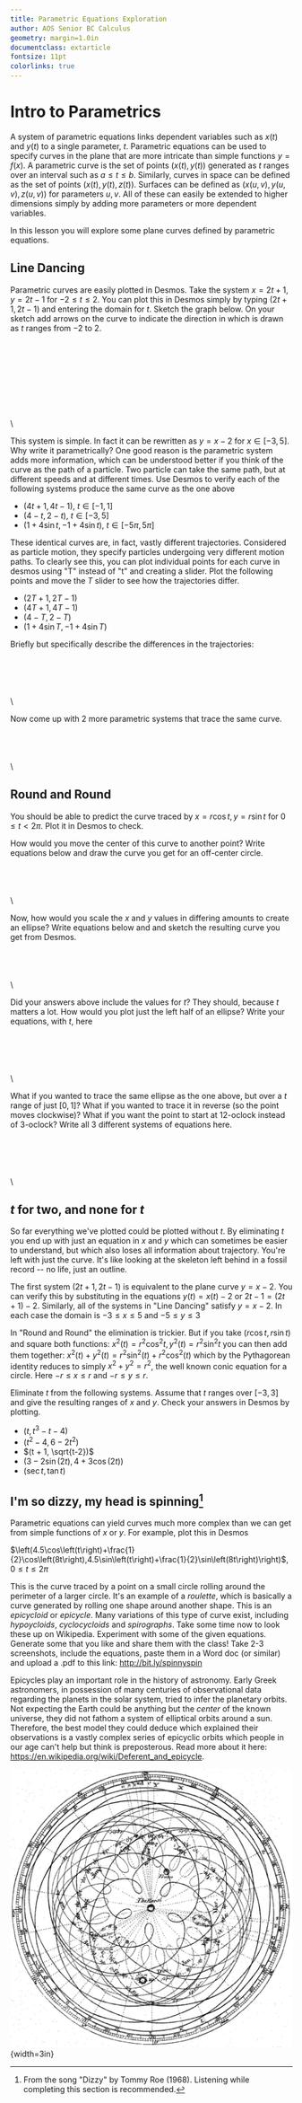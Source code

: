 ```yaml
---
title: Parametric Equations Exploration
author: AOS Senior BC Calculus
geometry: margin=1.0in
documentclass: extarticle
fontsize: 11pt
colorlinks: true
---
```


# Intro to Parametrics

A system of parametric equations links dependent variables such as
$x(t)$ and $y(t)$ to a single parameter, $t$. Parametric equations
can be used to specify curves in the plane that are more intricate than simple functions $y=f(x)$. A parametric curve is the set of points $(x(t), y(t))$ generated as $t$ ranges over an interval such as $a \leq t \leq b$. Similarly, curves in space can be defined as the set of points $(x(t),y(t),z(t))$. Surfaces can be defined as $(x(u,v), y(u,v), z(u,v))$ for parameters $u,v$. All of these can easily be extended to higher dimensions simply by adding more parameters or more dependent variables.

In this lesson you will explore some plane curves defined by parametric equations.

## Line Dancing

Parametric curves are easily plotted in Desmos. Take the system $x = 2t+1, y = 2t - 1$ for $-2 \leq t \leq 2$. You can plot this in Desmos simply by typing $(2t+1, 2t-1)$ and entering the domain for $t$. Sketch the graph below. On your sketch add arrows on the curve to indicate the direction in which is drawn as $t$ ranges from $-2$ to $2$.\
\
\
\
\
\
\
\
\
\
\


This system is simple. In fact it can be rewritten as $y=x-2$ for $x \in [-3,5]$. Why write it parametrically? One good reason is the parametric system adds more information, which can be understood better if you think of the curve as the path of a particle. Two particle can take the same path, but at different speeds and at different times. Use Desmos to verify each of the following systems produce the same curve as the one above

* $(4t+1, 4t-1)$, $t \in [-1,1]$
* $(4-t, 2-t)$, $t \in [-3,5]$
* $(1 + 4\sin t, -1+4\sin t)$, $t \in [-5\pi, 5\pi]$

These identical curves are, in fact, vastly different trajectories. Considered as particle motion, they specify particles undergoing very different motion paths. To clearly see this, you can plot individual points for each curve in desmos using "T" instead of "t" and creating a slider. Plot the following points and move the $T$ slider to see how the trajectories differ.

* $(2T+1, 2T-1)$
* $(4T+1, 4T-1)$
* $(4-T, 2-T)$
* $(1 + 4\sin T, -1 + 4 \sin T)$

Briefly but specifically describe the differences in the trajectories:\
\
\
\
\
\
\

Now come up with 2 more parametric systems that trace the same curve.\
\
\
\
\
\

## Round and Round

You should be able to predict the curve traced by $x = r \cos t, y = r \sin t$ for $0 \leq t < 2\pi$. Plot it in Desmos to check.

How would you move the center of this curve to another point? Write equations below and draw the curve you get for an off-center circle.\
\
\
\
\
\

Now, how would you scale the $x$ and $y$ values in differing amounts to create an ellipse? Write equations below and and sketch the resulting curve you get from Desmos.\
\
\
\
\
\

Did your answers above include the values for $t$? They should, because $t$ matters a lot. How would you plot just the left half of an ellipse? Write your equations, with $t$, here\
\
\
\
\
\
\

What if you wanted to trace the same ellipse as the one above, but over a $t$ range of just $[0,1]$? What if you wanted to trace it in reverse (so the point moves clockwise)? What if you want the point to start at 12-oclock instead of 3-oclock? Write all 3 different systems of equations here.\
\
\
\
\
\
\

## $t$ for two, and none for $t$

So far everything we've plotted could be plotted without $t$. By eliminating $t$ you end up with just an equation in $x$ and $y$ which can sometimes be easier to understand, but which also loses all information about trajectory. You're left with just the curve. It's like looking at the skeleton left behind in a fossil record -- no life, just an outline.

The first system $(2t+1, 2t-1)$ is equivalent to the plane curve $y = x - 2$. You can verify this by substituting in the equations $y(t) = x(t) - 2$ or $2t - 1 = (2t+1) - 2$. Similarly, all of the systems in "Line Dancing" satisfy $y = x - 2$. In each case the domain is $-3 \leq x \leq 5$ and $-5 \leq y \leq 3$

In "Round and Round" the elimination is trickier. But if you take $(r \cos t, r \sin t)$ and square both functions: $x^2(t) = r^2 \cos ^2 t, y^2(t) =  r^2 \sin ^2 t$ you can then add them together: $x^2(t) + y^2(t) = r^2 \sin^2(t) + r^2 \cos^2(t)$ which by the Pythagorean identity reduces to simply $x^2 + y^2 = r^2$, the well known conic equation for a circle. Here $-r \leq x \leq r$ and $-r \leq y \leq r$.

Eliminate $t$ from the following systems. Assume that $t$ ranges over $[-3,3]$ and give the resulting ranges of $x$ and $y$. Check your answers in Desmos by plotting.

* $(t, t^3 - t - 4)$
* $(t^2 - 4, 6 - 2t^2)$
* $(t + 1, \sqrt{t-2})$
* $(3 - 2 \sin(2t), 4 + 3 \cos(2t))$
* $(\sec t, \tan t)$

## I'm so dizzy, my head is spinning[^1]

Parametric equations can yield curves much more complex than we can get from simple functions of $x$ or $y$. For example, plot this in Desmos

$\left(4.5\cos\left(t\right)+\frac{1}{2}\cos\left(8t\right),4.5\sin\left(t\right)+\frac{1}{2}\sin\left(8t\right)\right)$, $0\leq t \leq 2\pi$

This is the curve traced by a point on a small circle rolling around the perimeter of a larger circle. It's an example of a *roulette*, which is basically a curve generated by rolling one shape around another shape. This is an *epicycloid* or *epicycle*. Many variations of this type of curve exist, including *hypoycloids*, *cyclocycloids* and *spirographs*. Take some time now to look these up on Wikipedia. Experiment with some of the given equations. Generate some that you like and share them with the class! Take 2-3 screenshots, include the equations, paste them in a Word doc (or similar) and upload a .pdf to this link: http://bit.ly/spinnyspin

Epicycles play an important role in the history of astronomy. Early Greek astronomers, in possession of many centuries of observational data regarding the planets in the solar system, tried to infer the planetary orbits. Not expecting the Earth could be anything but the *center* of the known universe, they did not fathom a system of elliptical orbits around a sun. Therefore, the best model they could deduce which explained their observations is a vastly complex series of epicyclic orbits which people in our age can't help but think is preposterous. Read more about it here: https://en.wikipedia.org/wiki/Deferent_and_epicycle.

![Epicyclic planetary orbits](Cassini_apparent.jpg){width=3in}

[^1]: From the song "Dizzy" by Tommy Roe (1968). Listening while completing this section is recommended.